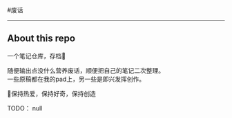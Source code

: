 #废话

---

## About this repo

一个笔记仓库，存档💾

随便输出点没什么营养废话，顺便把自己的笔记二次整理。  
一些原稿都在我的pad上，另一些是即兴发挥创作。

🌟保持热爱，保持好奇，保持创造

TODO：
null

